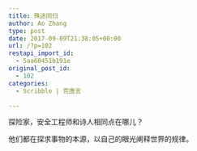 ```yaml
---
title: 殊途同归
author: Ao Zhang
type: post
date: 2017-09-09T21:38:05+00:00
url: /?p=102
restapi_import_id:
  - 5aa60451b191e
original_post_id:
  - 102
categories:
  - Scribble | 荒唐言

---
```

探险家，安全工程师和诗人相同点在哪儿？

他们都在探求事物的本源，以自己的眼光阐释世界的规律。